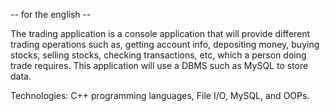 -- for the english --

The trading application is a console application that will provide different trading operations such as, getting account info, depositing money, buying stocks, selling stocks, checking transactions, etc, which a person doing trade requires. This application will use a DBMS such as MySQL to store data.

Technologies: C++ programming languages, File I/O, MySQL, and OOPs.